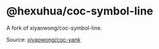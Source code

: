 # @hexuhua/coc-symbol-line

A fork of xiyaowong/coc-symbol-line.

Source: [xiyaowong/coc-yank](https://github.com/xiyaowong/coc-symbol-line)
